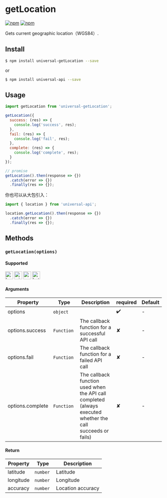 # getLocation 

[![npm](https://img.shields.io/npm/v/evapi.svg)](https://www.npmjs.com/package/evapi)
[![npm](https://img.shields.io/npm/v/evapi-getLocation.svg)](https://www.npmjs.com/package/evapi-getLocation)

Gets current geographic location（WGS84）.

## Install

```bash
$ npm install universal-getLocation --save
```
or
```bash
$ npm install universal-api --save
```
## Usage

```javascript
import getLocation from 'universal-getLocation';

getLocation({
  success: (res) => {
    console.log('success', res);
  },
  fail: (res) => {
    console.log('fail', res);
  },
  complete: (res) => {
    console.log('complete', res);
  }
});

// promise
getLocation().then(response => {})
  .catch(error => {})
  .finally(res => {});

```

你也可以从大包引入：
```js
import { location } from 'universal-api';

location.getLocation().then(response => {})
  .catch(error => {})
  .finally(res => {});
```

## Methods

### `getLocation(options)`

#### Supported

<img alt="browser" src="https://gw.alicdn.com/tfs/TB1uYFobGSs3KVjSZPiXXcsiVXa-200-200.svg" width="25px" height="25px" /> <img alt="miniApp" src="https://gw.alicdn.com/tfs/TB1bBpmbRCw3KVjSZFuXXcAOpXa-200-200.svg" width="25px" height="25px" /> <img alt="wechatMiniprogram" src="https://img.alicdn.com/tfs/TB1slcYdxv1gK0jSZFFXXb0sXXa-200-200.svg" width="25px" height="25px"> <img alt="bytedanceMicroApp" src="https://gw.alicdn.com/tfs/TB1jFtVzO_1gK0jSZFqXXcpaXXa-200-200.svg" width="25px" height="25px">

#### Arguments

| Property | Type | Description | required | Default |
| --- | --- | --- | --- | --- |
| options | `object`  |  | ✔️ | - |
| options.success | `Function`  | The callback function for a successful API call | ✘ | - |
| options.fail | `Function`  | The callback function for a failed API call | ✘ | - |
| options.complete | `Function`  | The callback function used when the API call completed (always executed whether the call succeeds or fails) | ✘ | - |

#### Return

| Property | Type | Description |
| --- | --- | --- |
| latitude | `number`  | Latitude |
| longitude | `number`  | Longitude |
| accuracy | `number`  | Location accuracy	|

